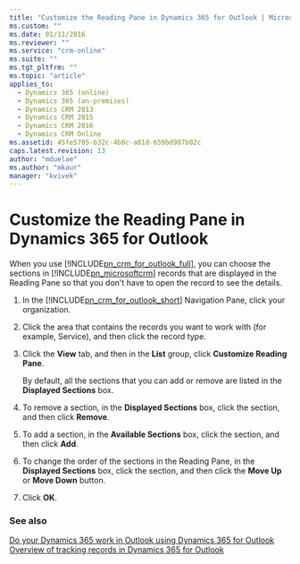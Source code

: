 ```yaml
---
title: "Customize the Reading Pane in Dynamics 365 for Outlook | MicrosoftDocs"
ms.custom: ""
ms.date: 01/11/2016
ms.reviewer: ""
ms.service: "crm-online"
ms.suite: ""
ms.tgt_pltfrm: ""
ms.topic: "article"
applies_to: 
  - Dynamics 365 (online)
  - Dynamics 365 (on-premises)
  - Dynamics CRM 2013
  - Dynamics CRM 2015
  - Dynamics CRM 2016
  - Dynamics CRM Online
ms.assetid: 45fe5705-b32c-4b8c-a81d-659bd987b02c
caps.latest.revision: 13
author: "mduelae"
ms.author: "mkaur"
manager: "kvivek"
---
```

# Customize the Reading Pane in Dynamics 365 for Outlook
When you use [!INCLUDE[pn_crm_for_outlook_full](../../includes/pn-crm-for-outlook-full.md)], you can choose the sections in [!INCLUDE[pn_microsoftcrm](../../includes/pn-microsoftcrm.md)] records that are displayed in the Reading Pane so that you don't have to open the record to see the details.  
  
1.  In the [!INCLUDE[pn_crm_for_outlook_short](../../includes/pn-crm-for-outlook-short.md)] Navigation Pane, click your organization.  
  
2.  Click the area that contains the records you want to work with (for example, Service), and then click the record type.  
  
3.  Click the **View** tab, and then in the **List** group, click **Customize Reading Pane**.  
  
     By default, all the sections that you can add or remove are listed in the **Displayed Sections** box.  
  
4.  To remove a section, in the **Displayed Sections** box, click the section, and then click **Remove**.  
  
5.  To add a section, in the **Available Sections** box, click the section, and then click **Add**.  
  
6.  To change the order of the sections in the Reading Pane, in the **Displayed Sections** box, click the section, and then click the **Move Up** or **Move Down** button.  
  
7.  Click **OK**.  
  
### See also  
 [Do your Dynamics 365 work in Outlook using Dynamics 365 for Outlook](dynamics-365-work-outlook.md)   
 [Overview of tracking records in Dynamics 365 for Outlook](overview-tracking-records.md)   
